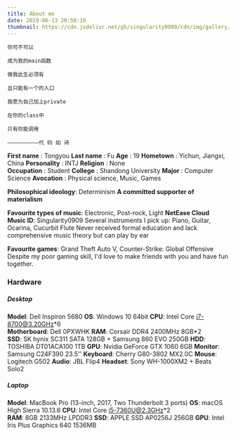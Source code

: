 ```yaml
---
title: About me
date: 2019-06-13 20:58:19
thumbnail: https://cdn.jsdelivr.net/gh/singularity0909/cdn/img/gallery/macbook-1.jpg
---
```


```
你可不可以

成为我的main函数

做我此生必须有

且只能有一个的入口

我愿为自己加上private

在你的class中

只有你能调用

——————————代 码 如 诗
```

**First name** : Tongyou
**Last name** : Fu
**Age** : 19
**Hometown** : Yichun, Jiangxi, China
**Personality** : INTJ
**Religion** : None  
**Occupation** : Student
**College** : Shandong University
**Major** : Computer Science
**Avocation** : Physical science, Music, Games

**Philosophical ideology**: Determinism
**A committed supporter of materialism**

**Favourite types of music**: Electronic, Post-rock, Light
**NetEase Cloud Music ID**: Singularity0909 
Several instruments I pick up: Piano, Guitar, Ocarina, Cucurbit Flute
Never received formal education and lack comprehensive music theory but can play by ear

**Favourite games**: Grand Theft Auto V, Counter-Strike: Global Offensive
Despite my poor gaming skill, I'd love to make friends with you and have fun together.

### Hardware
##### Desktop 
**Model**: Dell Inspiron 5680
**OS**: Windows 10 64bit
**CPU**: Intel Core i7-8700@3.20GHz\*6\
**Motherboard**: Dell 0PXWHK
**RAM**: Corsair DDR4 2400MHz 8GB\*2\
**SSD**: SK hynix SC311 SATA 128GB + Samsung 860 EVO 250GB
**HDD**: TOSHIBA DT01ACA100 1TB
**GPU**: Nvidia GeForce GTX 1060 6GB
**Monitor**: Samsung C24F390 23.5''
**Keyboard**: Cherry G80-3802 MX2.0C
**Mouse**: Logitech G502
**Audio**: JBL Flip4
**Headset**: Sony WH-1000XM2 + Beats Solo2

##### Laptop 
**Model**: MacBook Pro (13-inch, 2017, Two Thunderbolt 3 ports)
**OS**: macOS High Sierra 10.13.6
**CPU**: Intel Core i5-7360U@2.3GHz\*2\
**RAM**: 8GB 2133MHz LPDDR3
**SSD**: APPLE SSD AP0256J 256GB
**GPU**: Intel Iris Plus Graphics 640 1536MB